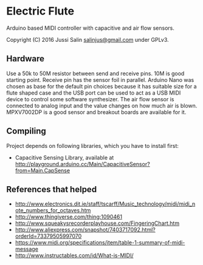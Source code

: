 Electric Flute
==============

Arduino based MIDI controller with capacitive and air flow sensors.

Copyright (C) 2016 Jussi Salin <salinjus@gmail.com> under GPLv3.

Hardware
--------

Use a 50k to 50M resistor between send and receive pins. 10M is good starting point. Receive pin has the sensor foil in parallel. Arduino Nano was chosen as base for the default pin choices because it has suitable size for a flute shaped case and the USB port can be used to act as a USB MIDI device to control some software synthesizer. The air flow sensor is connected to analog input and the value changes on how much air is blown. MPXV7002DP is a good sensor and breakout boards are available for it.

Compiling
---------

Project depends on following libraries, which you have to install first:

* Capacitive Sensing Library, available at http://playground.arduino.cc/Main/CapacitiveSensor?from=Main.CapSense

References that helped
----------------------

* http://www.electronics.dit.ie/staff/tscarff/Music_technology/midi/midi_note_numbers_for_octaves.htm
* http://www.thingiverse.com/thing:1090461
* http://www.squeakysrecorderplayhouse.com/FingeringChart.htm
* http://www.aliexpress.com/snapshot/7403717092.html?orderId=73379505997070
* https://www.midi.org/specifications/item/table-1-summary-of-midi-message
* http://www.instructables.com/id/What-is-MIDI/